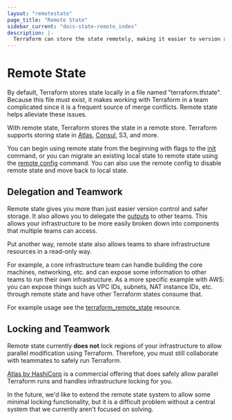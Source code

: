 ```yaml
---
layout: "remotestate"
page_title: "Remote State"
sidebar_current: "docs-state-remote_index"
description: |-
  Terraform can store the state remotely, making it easier to version and work with in a team.
---
```


# Remote State

By default, Terraform stores state locally in a file named "terraform.tfstate".
Because this file must exist, it makes working with Terraform in a team
complicated since it is a frequent source of merge conflicts. Remote state
helps alleviate these issues.

With remote state, Terraform stores the state in a remote store. Terraform
supports storing state in [Atlas](https://atlas.hashicorp.com),
[Consul](https://www.consul.io), S3, and more.

You can begin using remote state from the beginning with flags to the
[init](/docs/commands/init.html) command, or you can migrate an existing
local state to remote state using the
[remote config](/docs/commands/remote-config.html) command. You can also
use the remote config to disable remote state and move back to local
state.

## Delegation and Teamwork

Remote state gives you more than just easier version control and
safer storage. It also allows you to delegate the
[outputs](/docs/configuration/outputs.html) to other teams. This allows
your infrastructure to be more easily broken down into components that
multiple teams can access.

Put another way, remote state also allows teams to share infrastructure
resources in a read-only way.

For example, a core infrastructure team can handle building the core
machines, networking, etc. and can expose some information to other
teams to run their own infrastructure. As a more specific example with AWS:
you can expose things such as VPC IDs, subnets, NAT instance IDs, etc. through
remote state and have other Terraform states consume that.

For example usage see the [terraform_remote_state](/docs/providers/terraform/r/remote_state.html) resource.

## Locking and Teamwork

Remote state currently **does not** lock regions of your infrastructure
to allow parallel modification using Terraform. Therefore, you must still
collaborate with teammates to safely run Terraform.

[Atlas by HashiCorp](https://atlas.hashicorp.com) is a commercial offering
that does safely allow parallel Terraform runs and handles infrastructure
locking for you.

In the future, we'd like to extend the remote state system to allow some
minimal locking functionality, but it is a difficult problem without a
central system that we currently aren't focused on solving.
